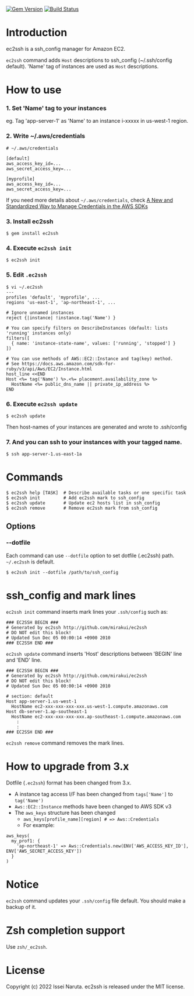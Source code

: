 [![Gem Version](https://badge.fury.io/rb/ec2ssh.svg)](https://badge.fury.io/rb/ec2ssh)
[![Build Status](https://github.com/mirakui/ec2ssh/actions/workflows/main.yml/badge.svg)](https://github.com/mirakui/ec2ssh/actions/workflows/main.yml)

# Introduction
ec2ssh is a ssh_config manager for Amazon EC2.

`ec2ssh` command adds `Host` descriptions to ssh_config (~/.ssh/config default). 'Name' tag of instances are used as `Host` descriptions.

# How to use
### 1. Set 'Name' tag to your instances
eg. Tag 'app-server-1' as 'Name' to an instance i-xxxxx in us-west-1 region.

### 2. Write ~/.aws/credentials
```
# ~/.aws/credentials

[default]
aws_access_key_id=...
aws_secret_access_key=...

[myprofile]
aws_access_key_id=...
aws_secret_access_key=...
```

If you need more details about `~/.aws/credentials`, check [A New and Standardized Way to Manage Credentials in the AWS SDKs](http://blogs.aws.amazon.com/security/post/Tx3D6U6WSFGOK2H/A-New-and-Standardized-Way-to-Manage-Credentials-in-the-AWS-SDKs)

### 3. Install ec2ssh

```
$ gem install ec2ssh
```

### 4. Execute `ec2ssh init`

```
$ ec2ssh init
```

### 5. Edit `.ec2ssh`

```
$ vi ~/.ec2ssh
---
profiles 'default', 'myprofile', ...
regions 'us-east-1', 'ap-northeast-1', ...

# Ignore unnamed instances
reject {|instance| !instance.tag('Name') }

# You can specify filters on DescribeInstances (default: lists 'running' instances only)
filters([
  { name: 'instance-state-name', values: ['running', 'stopped'] }
])

# You can use methods of AWS::EC2::Instance and tag(key) method.
# See https://docs.aws.amazon.com/sdk-for-ruby/v3/api/Aws/EC2/Instance.html
host_line <<END
Host <%= tag('Name') %>.<%= placement.availability_zone %>
  HostName <%= public_dns_name || private_ip_address %>
END
```

### 6. Execute `ec2ssh update`

```
$ ec2ssh update
```
Then host-names of your instances are generated and wrote to .ssh/config

### 7. And you can ssh to your instances with your tagged name.

```
$ ssh app-server-1.us-east-1a
```

# Commands
```
$ ec2ssh help [TASK]  # Describe available tasks or one specific task
$ ec2ssh init         # Add ec2ssh mark to ssh_config
$ ec2ssh update       # Update ec2 hosts list in ssh_config
$ ec2ssh remove       # Remove ec2ssh mark from ssh_config
```

## Options
### --dotfile
Each command can use `--dotfile` option to set dotfile (.ec2ssh) path. `~/.ec2ssh` is default.

```
$ ec2ssh init --dotfile /path/to/ssh_config
```

# ssh_config and mark lines
`ec2ssh init` command inserts mark lines your `.ssh/config` such as:

```
### EC2SSH BEGIN ###
# Generated by ec2ssh http://github.com/mirakui/ec2ssh
# DO NOT edit this block!
# Updated Sun Dec 05 00:00:14 +0900 2010
### EC2SSH END ###
```

`ec2ssh update` command inserts 'Host' descriptions between 'BEGIN' line and 'END' line.

```
### EC2SSH BEGIN ###
# Generated by ec2ssh http://github.com/mirakui/ec2ssh
# DO NOT edit this block!
# Updated Sun Dec 05 00:00:14 +0900 2010

# section: default
Host app-server-1.us-west-1
  HostName ec2-xxx-xxx-xxx-xxx.us-west-1.compute.amazonaws.com
Host db-server-1.ap-southeast-1
  HostName ec2-xxx-xxx-xxx-xxx.ap-southeast-1.compute.amazonaws.com
    :
    :
### EC2SSH END ###
```

`ec2ssh remove` command removes the mark lines.

# How to upgrade from 3.x
Dotfile (`.ec2ssh`) format has been changed from 3.x.

* A instance tag access I/F has been changed from `tags['Name']` to `tag('Name')`
* `Aws::EC2::Instance` methods have been changed to AWS SDK v3
* The `aws_keys` structure has been changed
  * `aws_keys[profile_name][region] # => Aws::Credentials`
  * For example:

```
aws_keys(
  my_prof1: {
    'ap-northeast-1' => Aws::Credentials.new(ENV['AWS_ACCESS_KEY_ID'], ENV['AWS_SECRET_ACCESS_KEY'])
  }
)
```

# Notice
`ec2ssh` command updates your `.ssh/config` file default. You should make a backup of it.

# Zsh completion support
Use `zsh/_ec2ssh`.

# License
Copyright (c) 2022 Issei Naruta. ec2ssh is released under the MIT license.
